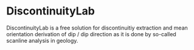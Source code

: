 # DiscontinuityLab
DiscontinuityLab is a free solution for discontinuitiy extraction and mean orientation derivation of dip / dip direction as it is done by so-called scanline analysis in geology. 
